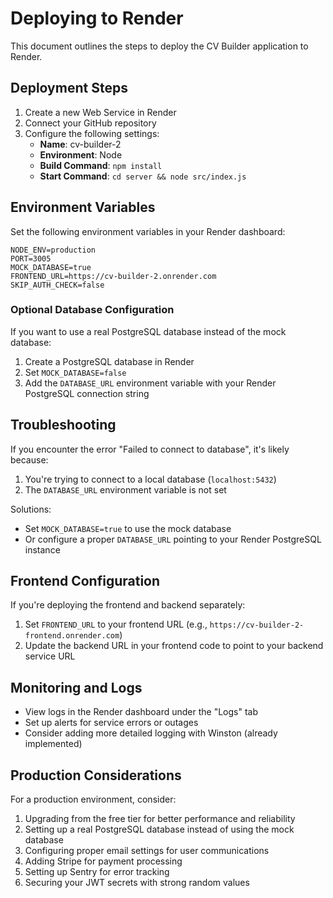 # Deploying to Render

This document outlines the steps to deploy the CV Builder application to Render.

## Deployment Steps

1. Create a new Web Service in Render
2. Connect your GitHub repository
3. Configure the following settings:
   - **Name**: cv-builder-2
   - **Environment**: Node
   - **Build Command**: `npm install`
   - **Start Command**: `cd server && node src/index.js`

## Environment Variables

Set the following environment variables in your Render dashboard:

```
NODE_ENV=production
PORT=3005
MOCK_DATABASE=true
FRONTEND_URL=https://cv-builder-2.onrender.com
SKIP_AUTH_CHECK=false
```

### Optional Database Configuration

If you want to use a real PostgreSQL database instead of the mock database:

1. Create a PostgreSQL database in Render
2. Set `MOCK_DATABASE=false`
3. Add the `DATABASE_URL` environment variable with your Render PostgreSQL connection string

## Troubleshooting

If you encounter the error "Failed to connect to database", it's likely because:

1. You're trying to connect to a local database (`localhost:5432`)
2. The `DATABASE_URL` environment variable is not set

Solutions:

- Set `MOCK_DATABASE=true` to use the mock database
- Or configure a proper `DATABASE_URL` pointing to your Render PostgreSQL instance

## Frontend Configuration

If you're deploying the frontend and backend separately:

1. Set `FRONTEND_URL` to your frontend URL (e.g., `https://cv-builder-2-frontend.onrender.com`)
2. Update the backend URL in your frontend code to point to your backend service URL

## Monitoring and Logs

- View logs in the Render dashboard under the "Logs" tab
- Set up alerts for service errors or outages
- Consider adding more detailed logging with Winston (already implemented)

## Production Considerations

For a production environment, consider:

1. Upgrading from the free tier for better performance and reliability
2. Setting up a real PostgreSQL database instead of using the mock database
3. Configuring proper email settings for user communications
4. Adding Stripe for payment processing
5. Setting up Sentry for error tracking
6. Securing your JWT secrets with strong random values
